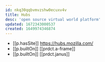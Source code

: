 ```yaml
---
id: nkq30qqbvmvzshw0ecuxv4v
title: Hubs
desc: 'open source virtual world platform'
updated: 1672343000537
created: 1649974346874
---
```


- [[p.hasSite]] https://hubs.mozilla.com/
- [[p.builtOn]] [[prdct.a-frame]]
- [[p.builtOn]] [[prdct.janus]]